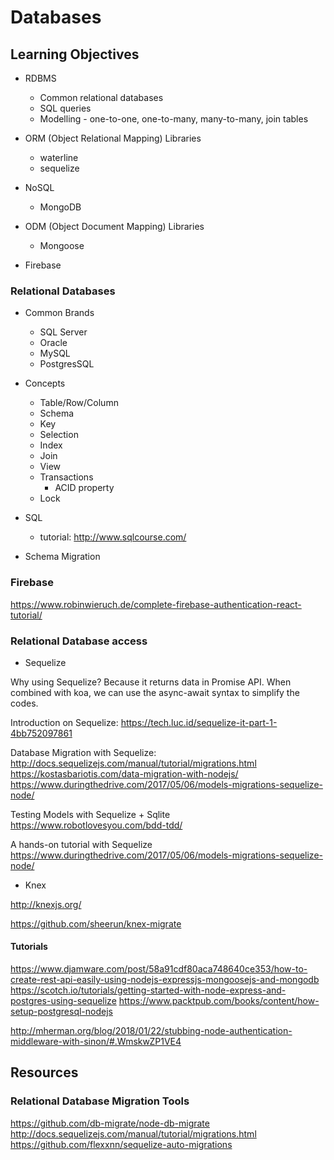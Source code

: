 # Databases

## Learning Objectives

- RDBMS
  - Common relational databases
  - SQL queries
  - Modelling - one-to-one, one-to-many, many-to-many, join tables

- ORM (Object Relational Mapping) Libraries
  - waterline
  - sequelize

- NoSQL 
  - MongoDB

- ODM (Object Document Mapping) Libraries
  - Mongoose

- Firebase

### Relational Databases

- Common Brands
  - SQL Server
  - Oracle
  - MySQL 
  - PostgresSQL

- Concepts
  - Table/Row/Column
  - Schema
  - Key
  - Selection
  - Index
  - Join
  - View
  - Transactions
    - ACID property
  - Lock  

- SQL 
  - tutorial: http://www.sqlcourse.com/

- Schema Migration
  
### Firebase

https://www.robinwieruch.de/complete-firebase-authentication-react-tutorial/

### Relational Database access

- Sequelize 

Why using Sequelize? Because it returns data in Promise API. When combined with koa, we can use the async-await syntax to simplify the codes.

Introduction on Sequelize: 
https://tech.luc.id/sequelize-it-part-1-4bb752097861

Database Migration with Sequelize: 
http://docs.sequelizejs.com/manual/tutorial/migrations.html
https://kostasbariotis.com/data-migration-with-nodejs/
https://www.duringthedrive.com/2017/05/06/models-migrations-sequelize-node/

Testing Models with Sequelize + Sqlite
https://www.robotlovesyou.com/bdd-tdd/

A hands-on tutorial with Sequelize
https://www.duringthedrive.com/2017/05/06/models-migrations-sequelize-node/

- Knex

http://knexjs.org/

https://github.com/sheerun/knex-migrate

#### Tutorials
https://www.djamware.com/post/58a91cdf80aca748640ce353/how-to-create-rest-api-easily-using-nodejs-expressjs-mongoosejs-and-mongodb
https://scotch.io/tutorials/getting-started-with-node-express-and-postgres-using-sequelize
https://www.packtpub.com/books/content/how-setup-postgresql-nodejs

http://mherman.org/blog/2018/01/22/stubbing-node-authentication-middleware-with-sinon/#.WmskwZP1VE4


## Resources

### Relational Database Migration Tools

https://github.com/db-migrate/node-db-migrate
http://docs.sequelizejs.com/manual/tutorial/migrations.html
https://github.com/flexxnn/sequelize-auto-migrations